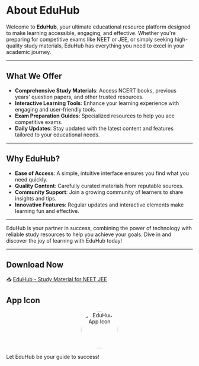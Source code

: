 # About EduHub  

Welcome to **EduHub**, your ultimate educational resource platform designed to make learning accessible, engaging, and effective. Whether you're preparing for competitive exams like NEET or JEE, or simply seeking high-quality study materials, EduHub has everything you need to excel in your academic journey.  

---

## What We Offer  
- **Comprehensive Study Materials**: Access NCERT books, previous years' question papers, and other trusted resources.  
- **Interactive Learning Tools**: Enhance your learning experience with engaging and user-friendly tools.  
- **Exam Preparation Guides**: Specialized resources to help you ace competitive exams.  
- **Daily Updates**: Stay updated with the latest content and features tailored to your educational needs.  

---

## Why EduHub?  
- **Ease of Access**: A simple, intuitive interface ensures you find what you need quickly.  
- **Quality Content**: Carefully curated materials from reputable sources.  
- **Community Support**: Join a growing community of learners to share insights and tips.  
- **Innovative Features**: Regular updates and interactive elements make learning fun and effective.  

---

EduHub is your partner in success, combining the power of technology with reliable study resources to help you achieve your goals. Dive in and discover the joy of learning with EduHub today!  

---

## Download Now  
📥 [EduHub - Study Material for NEET JEE](https://edu-hubs.pages.dev/Apk/Com_studymaterial_app_v1.apk)  

## App Icon  
<div align="center">
  <img src="https://edu-hubs.pages.dev/img/logo.png" alt="EduHub App Icon" width="100" height="100" style="border-radius: 50%;">
</div>  

Let EduHub be your guide to success!
